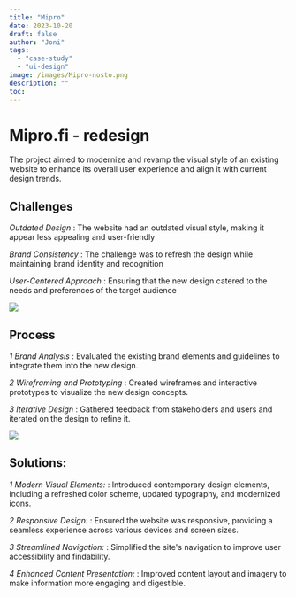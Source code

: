 ```yaml
---
title: "Mipro"
date: 2023-10-20
draft: false
author: "Joni"
tags: 
  - "case-study"
  - "ui-design"
image: /images/Mipro-nosto.png
description: ""
toc:
---
```


# Mipro.fi - redesign

The project aimed to modernize and revamp the visual style of an existing website to enhance its overall user experience and align it with current design trends.

## Challenges

*Outdated Design*
: The website had an outdated visual style, making it appear less appealing and user-friendly

*Brand Consistency*
: The challenge was to refresh the design while maintaining brand identity and recognition

*User-Centered Approach*
: Ensuring that the new design catered to the needs and preferences of the target audience


![](/images/Error1.png)

## Process

*1 Brand Analysis*
: Evaluated the existing brand elements and guidelines to integrate them into the new design.

*2 Wireframing and Prototyping*
: Created wireframes and interactive prototypes to visualize the new design concepts.

*3 Iterative Design*
: Gathered feedback from stakeholders and users and iterated on the design to refine it.

![](/images/Designing-1.png)

## Solutions:

*1 Modern Visual Elements:* 
: Introduced contemporary design elements, including a refreshed color scheme, updated typography, and modernized icons.

*2 Responsive Design:* 
: Ensured the website was responsive, providing a seamless experience across various devices and screen sizes.

*3 Streamlined Navigation:*
: Simplified the site's navigation to improve user accessibility and findability.

*4 Enhanced Content Presentation:*
: Improved content layout and imagery to make information more engaging and digestible.

